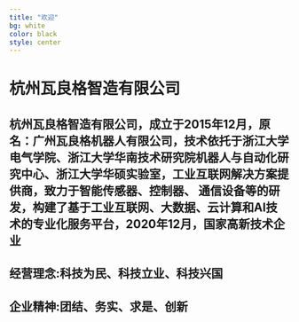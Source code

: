 ```yaml
---
title: "欢迎"
bg: white
color: black
style: center
---
```


# 杭州瓦良格智造有限公司

## 杭州瓦良格智造有限公司，成立于2015年12月，原名：广州瓦良格机器人有限公司，技术依托于浙江大学电气学院、浙江大学华南技术研究院机器人与自动化研究中心、浙江大学华硕实验室，工业互联网解决方案提供商，致力于智能传感器、控制器、 通信设备等的研发，构建了基于工业互联网、大数据、云计算和AI技术的专业化服务平台，2020年12月，国家高新技术企业
## 经营理念:科技为民、科技立业、科技兴国
## 企业精神:团结、务实、求是、创新

